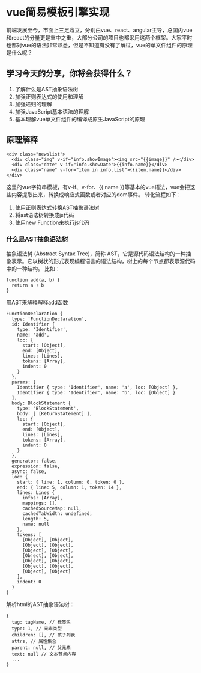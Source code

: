 <!--
 * @Desc: 
 * @Author: kexi
 * @Date: 2022-02-28 15:00:44
 * @LastEditors: kexi
 * @LastEditTime: 2022-02-28 15:57:15
-->
# vue简易模板引擎实现

前端发展至今，市面上三足鼎立，分别由vue、react、angular主导，总国内vue和react的分量更是重中之重，大部分公司的项目也都采用这两个框架。大家平时也都对vue的语法非常熟悉，但是不知道有没有了解过，vue的单文件组件的原理是什么呢？

## 学习今天的分享，你将会获得什么？
1. 了解什么是AST抽象语法树
2. 加强正则表达式的使用和理解
3. 加强递归的理解
4. 加强JavaScript基本语法的理解
5. 基本理解vue单文件组件的编译成原生JavaScript的原理

## 原理解释
```
<div class="newslist">
  <div class="img" v-if="info.showImage"><img src="{{image}}" /></div>
  <div class="date" v-if="info.showDate">{{info.name}}</div>
  <div class="name" v-for="item in info.list">{{item.name}}</div>
</div>
```
这里的vue字符串模板，有v-if、v-for、{{ name }}等基本的vue语法，vue会把这些内容提取出来，转换成响应式函数或者对应的dom事件。
转化流程如下：
1. 使用正则表达式转换AST抽象语法树
2. 将ast语法树转换成js代码
3. 使用new Function来执行js代码

### 什么是AST抽象语法树
抽象语法树 (Abstract Syntax Tree)，简称 AST，它是源代码语法结构的一种抽象表示。它以树状的形式表现编程语言的语法结构，树上的每个节点都表示源代码中的一种结构。
比如：
```
function add(a, b) {
  return a + b
}
```
用AST来解释解释add函数
```
FunctionDeclaration {
  type: 'FunctionDeclaration',
  id: Identifier {
    type: 'Identifier',
    name: 'add',
    loc: {
      start: [Object],
      end: [Object],
      lines: [Lines],
      tokens: [Array],
      indent: 0
    }
  },
  params: [
    Identifier { type: 'Identifier', name: 'a', loc: [Object] },
    Identifier { type: 'Identifier', name: 'b', loc: [Object] }
  ],
  body: BlockStatement {
    type: 'BlockStatement',
    body: [ [ReturnStatement] ],
    loc: {
      start: [Object],
      end: [Object],
      lines: [Lines],
      tokens: [Array],
      indent: 0
    }
  },
  generator: false,
  expression: false,
  async: false,
  loc: {
    start: { line: 1, column: 0, token: 0 },
    end: { line: 5, column: 1, token: 14 },
    lines: Lines {
      infos: [Array],
      mappings: [],
      cachedSourceMap: null,
      cachedTabWidth: undefined,
      length: 5,
      name: null
    },
    tokens: [
      [Object], [Object],
      [Object], [Object],
      [Object], [Object],
      [Object], [Object],
      [Object], [Object],
      [Object], [Object],
      [Object], [Object]
    ],
    indent: 0
  }
}
```

解析html的AST抽象语法树：
```
{
  tag: tagName, // 标签名
  type: 1, // 元素类型
  children: [], // 孩子列表
  attrs, // 属性集合
  parent: null, // 父元素
  text: null // 文本节点内容
  ...
}
```
